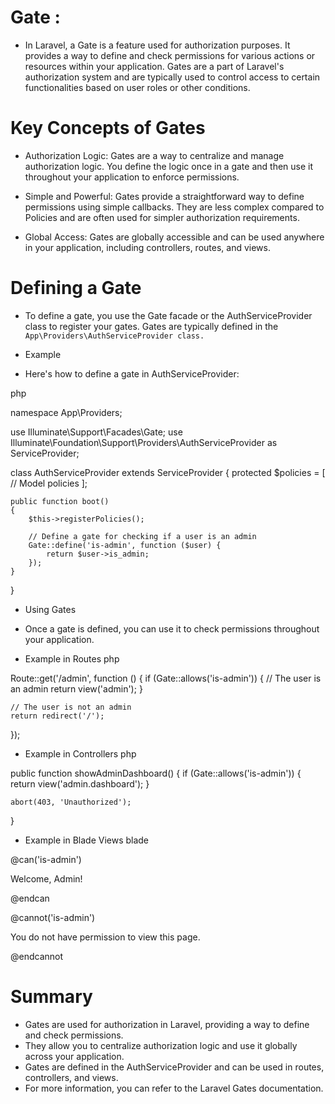 # Gate :
- In Laravel, a Gate is a feature used for authorization purposes. It provides a way to define and check permissions for various actions or resources within your application. Gates are a part of Laravel's authorization system and are typically used to control access to certain functionalities based on user roles or other conditions.

# Key Concepts of Gates
- Authorization Logic: Gates are a way to centralize and manage authorization logic. You define the logic once in a gate and then use it throughout your application to enforce permissions.

- Simple and Powerful: Gates provide a straightforward way to define permissions using simple callbacks. They are less complex compared to Policies and are often used for simpler authorization requirements.

- Global Access: Gates are globally accessible and can be used anywhere in your application, including controllers, routes, and views.

# Defining a Gate
- To define a gate, you use the Gate facade or the AuthServiceProvider class to register your gates. Gates are typically defined in the `App\Providers\AuthServiceProvider class.`

- Example
- Here's how to define a gate in AuthServiceProvider:

php

namespace App\Providers;

use Illuminate\Support\Facades\Gate;
use Illuminate\Foundation\Support\Providers\AuthServiceProvider as ServiceProvider;

class AuthServiceProvider extends ServiceProvider
{
    protected $policies = [
        // Model policies
    ];

    public function boot()
    {
        $this->registerPolicies();

        // Define a gate for checking if a user is an admin
        Gate::define('is-admin', function ($user) {
            return $user->is_admin;
        });
    }
}

- Using Gates
- Once a gate is defined, you can use it to check permissions throughout your application.

- Example in Routes
php

Route::get('/admin', function () {
    if (Gate::allows('is-admin')) {
        // The user is an admin
        return view('admin');
    }

    // The user is not an admin
    return redirect('/');
});

- Example in Controllers
php

public function showAdminDashboard()
{
    if (Gate::allows('is-admin')) {
        return view('admin.dashboard');
    }

    abort(403, 'Unauthorized');
}


- Example in Blade Views
blade

@can('is-admin')
    <p>Welcome, Admin!</p>
@endcan

@cannot('is-admin')
    <p>You do not have permission to view this page.</p>
@endcannot

# Summary
- Gates are used for authorization in Laravel, providing a way to define and check permissions.
- They allow you to centralize authorization logic and use it globally across your application.
- Gates are defined in the AuthServiceProvider and can be used in routes, controllers, and views.
- For more information, you can refer to the Laravel Gates documentation.
